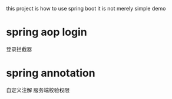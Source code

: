 this project is how to use spring boot
it is not merely simple demo


# spring aop login

登录拦截器
# spring annotation

自定义注解 服务端校验权限